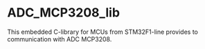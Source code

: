 # ADC_MCP3208_lib
This embedded C-library for MCUs from STM32F1-line provides to communication with ADC MCP3208.
